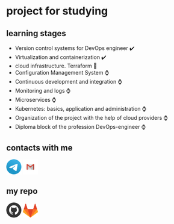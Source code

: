 # project for studying

## learning stages

- Version control systems for DevOps engineer :heavy_check_mark:
- Virtualization and containerization :heavy_check_mark:
- cloud infrastructure. Terraform :triangular_flag_on_post:
- Configuration Management System :watch:
- Continuous development and integration :watch:
- Monitoring and logs :watch:
- Microservices :watch:
- Kubernetes: basics, application and administration :watch:
- Organization of the project with the help of cloud providers :watch:
- Diploma block of the profession DevOps-engineer :watch:

## contacts with me

<a href="https://t.me/AlexeyNikiforov"><img src="resource/Telegram.svg" width="40"></a>
<a href="mailto:alyoshqa.nikiforov@gmail.com"><img src="resource/Gmail.svg" width="40"></a>

## my repo

<a href="https://github.com/A1yoshQa/netology"><img src="resource/Github.svg" width="40"></a>
<a href="https://gitlab.com/alyoshqa.nikiforov/netology"><img src="resource/Gitlab.svg" width="40"></a>
